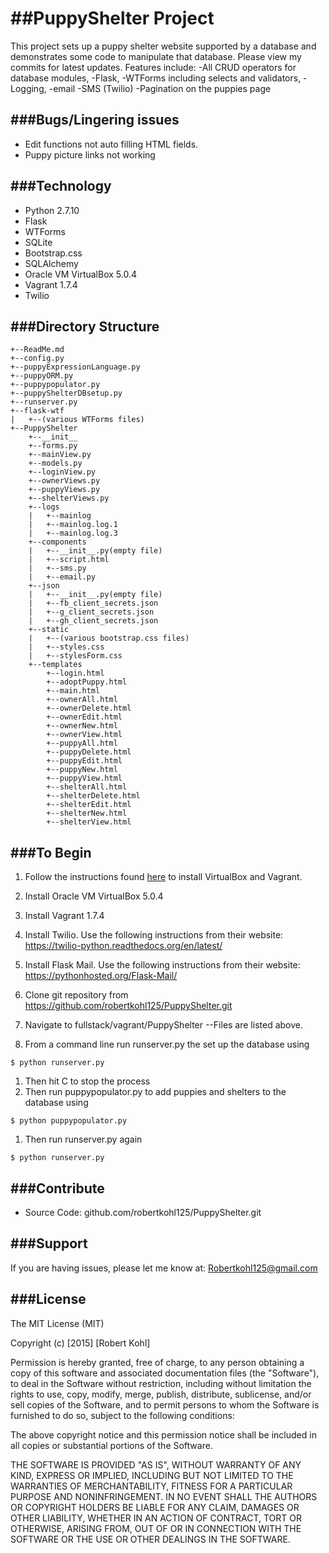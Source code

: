 ##PuppyShelter Project
========================

This project sets up a puppy shelter website supported by a database and demonstrates some code to manipulate that database. Please view my commits for latest updates.
Features include:
-All CRUD operators for database modules, 
-Flask, 
-WTForms including selects and validators, 
-Logging,
-email
-SMS (Twilio)
-Pagination on the puppies page

###Bugs/Lingering issues
------------------------
* Edit functions not auto filling HTML fields.
* Puppy picture links not working

###Technology
-------------
* Python 2.7.10
* Flask
* WTForms
* SQLite
* Bootstrap.css
* SQLAlchemy
* Oracle VM VirtualBox 5.0.4
* Vagrant 1.7.4
* Twilio

###Directory Structure
----------------------
```
+--ReadMe.md
+--config.py
+--puppyExpressionLanguage.py
+--puppyORM.py
+--puppypopulator.py
+--puppyShelterDBsetup.py
+--runserver.py
+--flask-wtf
|   +--(various WTForms files)
+--PuppyShelter
    +--__init__
    +--forms.py
    +--mainView.py
    +--models.py
    +--loginView.py
    +--ownerViews.py
    +--puppyViews.py
    +--shelterViews.py
    +--logs
    |   +--mainlog
    |   +--mainlog.log.1
    |   +--mainlog.log.3
    +--components
    |   +--__init__.py(empty file)
    |   +--script.html
    |   +--sms.py
    |   +--email.py
    +--json
    |   +--__init__.py(empty file)
    |   +--fb_client_secrets.json
    |   +--g_client_secrets.json
    |   +--gh_client_secrets.json
    +--static
    |   +--(various bootstrap.css files)
    |   +--styles.css
    |   +--stylesForm.css
    +--templates
        +--login.html
        +--adoptPuppy.html
        +--main.html
        +--ownerAll.html
        +--ownerDelete.html
        +--ownerEdit.html
        +--ownerNew.html
        +--ownerView.html
        +--puppyAll.html
        +--puppyDelete.html
        +--puppyEdit.html
        +--puppyNew.html
        +--puppyView.html
        +--shelterAll.html
        +--shelterDelete.html
        +--shelterEdit.html
        +--shelterNew.html
        +--shelterView.html
```
###To Begin
-----------
1. Follow the instructions found [here][1] to install VirtualBox and Vagrant. 
1. Install Oracle VM VirtualBox 5.0.4
1. Install Vagrant 1.7.4
1. Install Twilio. Use the following instructions from their website:
https://twilio-python.readthedocs.org/en/latest/
1. Install Flask Mail. Use the following instructions from their website:
https://pythonhosted.org/Flask-Mail/
1. Clone git repository from https://github.com/robertkohl125/PuppyShelter.git
1. Navigate to fullstack/vagrant/PuppyShelter
--Files are listed above.

1. From a command line run runserver.py the set up the database using
```
$ python runserver.py
```
1. Then hit <CTRL> C to stop the process
1. Then run puppypopulator.py to add puppies and shelters to the database using 
```
$ python puppypopulator.py
```
1. Then run runserver.py again
```
$ python runserver.py
```

###Contribute
-------------
* Source Code: github.com/robertkohl125/PuppyShelter.git

###Support
----------
If you are having issues, please let me know at: Robertkohl125@gmail.com

###License
----------
The MIT License (MIT)

Copyright (c) [2015] [Robert Kohl]

Permission is hereby granted, free of charge, to any person obtaining a copy
of this software and associated documentation files (the "Software"), to deal
in the Software without restriction, including without limitation the rights
to use, copy, modify, merge, publish, distribute, sublicense, and/or sell
copies of the Software, and to permit persons to whom the Software is
furnished to do so, subject to the following conditions:

The above copyright notice and this permission notice shall be included in all
copies or substantial portions of the Software.

THE SOFTWARE IS PROVIDED "AS IS", WITHOUT WARRANTY OF ANY KIND, EXPRESS OR
IMPLIED, INCLUDING BUT NOT LIMITED TO THE WARRANTIES OF MERCHANTABILITY,
FITNESS FOR A PARTICULAR PURPOSE AND NONINFRINGEMENT. IN NO EVENT SHALL THE
AUTHORS OR COPYRIGHT HOLDERS BE LIABLE FOR ANY CLAIM, DAMAGES OR OTHER
LIABILITY, WHETHER IN AN ACTION OF CONTRACT, TORT OR OTHERWISE, ARISING FROM,
OUT OF OR IN CONNECTION WITH THE SOFTWARE OR THE USE OR OTHER DEALINGS IN THE
SOFTWARE.

[1]: https://docs.google.com/document/d/16IgOm4XprTaKxAa8w02y028oBECOoB1EI1ReddADEeY/pub?embedded=true "Google Doc"
[2]: https://twilio-python.readthedocs.org/en/latest/ "twilio"
[3]: https://pythonhosted.org/Flask-Mail/ "Flask-Mail"
[4]: https://github.com/robertkohl125/PuppyShelter.git "Github repository"